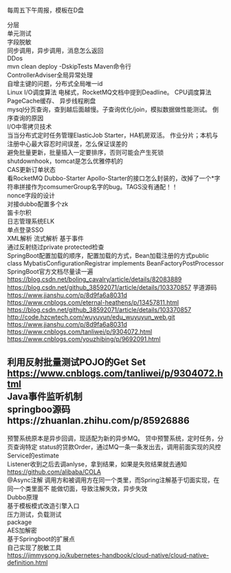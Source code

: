每周五下午周报，模板在D盘    

分层  
单元测试  
字段脱敏  
同步调用，异步调用，消息怎么返回  
DDos  
mvn clean deploy -DskipTests Maven命令行  
ControllerAdviser全局异常处理  
自增主键的问题，分布式全局唯一id  
Linux I/O调度算法 电梯式，RocketMQ文档中提到Deadline。 CPU调度算法  PageCache缓存、  异步线程刷盘  
mysql分页查询，查到越后面越慢。子查询优化/join，模拟数据做性能测试。 倒序查询的原因  
I/O中零拷贝技术  
当当分布式定时任务管理ElasticJob  Starter，HA机房双活。 作业分片；本机与注册中心最大容忍时间误差，怎么保证误差的  
避免批量更新，批量插入一定要排序，否则可能会产生死锁  
shutdownhook，tomcat是怎么优雅停机的  
CAS更新订单状态  
看RocketMQ Dubbo-Starter  Apollo-Starter的接口怎么封装的，改掉了一个*字符串拼接作为comsumerGroup名字的bug。TAGS没有通配！！  
nonce字段的设计   
对接dubbo配置多个zk  
笛卡尔积  
日志管理系统ELK  
单点登录SSO  
XML解析 流式解析 基于事件  
通过反射绕过private protected检查  
SpringBoot配置加载的顺序，配置加载的方式，Bean加载注册的方式public class     MybatisConfigurationRegistrar implements BeanFactoryPostProcessor   
SpringBoot官方文档尽量读一遍  
https://blog.csdn.net/boling_cavalry/article/details/82083889  
https://blog.csdn.net/github_38592071/article/details/103370857   芋道源码  
https://www.jianshu.com/p/8d9fa6a8031d  
https://www.cnblogs.com/eternal-heathens/p/13457811.html  
https://blog.csdn.net/github_38592071/article/details/103370857  
http://code.hzcwtech.com/wuyuyun/edu_wuyuyun_web.git  
https://www.jianshu.com/p/8d9fa6a8031d  
https://www.cnblogs.com/tanliwei/p/9304072.html  
https://www.cnblogs.com/youzhibing/p/9692091.html  

利用反射批量测试POJO的Get Set  
https://www.cnblogs.com/tanliwei/p/9304072.html  
Java事件监听机制  
springboo源码https://zhuanlan.zhihu.com/p/85926886  
------------------------------------------------------------------------------------ 
预警系统原本是异步回调，现适配为新的异步MQ。 贷中预警系统，定时任务，分页查询特定  status的贷款Order，通过MQ一条一条发出去，调用前面实现的风控Service的estimate  
Listener收到之后去调anlyse，拿到结果，如果是失败结果就去通知  
https://github.com/alibaba/COLA  
@Async注解 调用方和被调用方在同一个类里，而Spring注解基于切面实现，在同一个类里面不  能做切面，导致注解失效，异步失效  
Dubbo原理   
基于模板模式改造引擎入口  
压力测试，负载测试  
package   
AES加解密  
基于Springboot的扩展点  
自己实现了脱敏工具  
https://jimmysong.io/kubernetes-handbook/cloud-native/cloud-native-definition.html  